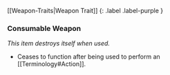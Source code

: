
[[Weapon-Traits|Weapon Trait]]
{: .label .label-purple }

### Consumable Weapon
*This item destroys itself when used.*
* Ceases to function after being used to perform an [[Terminology#Action]].